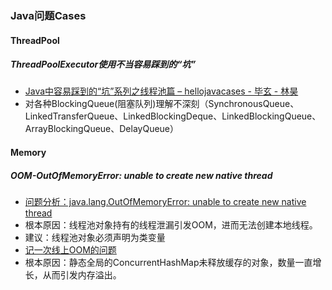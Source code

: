 ### Java问题Cases

#### ThreadPool
##### ThreadPoolExecutor使用不当容易踩到的“坑”
* [Java中容易踩到的“坑”系列之线程池篇 – hellojavacases - 毕玄 - 林昊](http://hellojava.info/?p=13)
 * 对各种BlockingQueue(阻塞队列)理解不深刻（SynchronousQueue、LinkedTransferQueue、LinkedBlockingDeque、LinkedBlockingQueue、ArrayBlockingQueue、DelayQueue）


#### Memory
##### OOM-OutOfMemoryError: unable to create new native thread
* [问题分析：java.lang.OutOfMemoryError: unable to create new native thread](http://blog.csdn.net/ado1986/article/details/48286513)
 * 根本原因：线程池对象持有的线程泄漏引发OOM，进而无法创建本地线程。
 * 建议：线程池对象必须声明为类变量
* [记一次线上OOM的问题](http://blog.csdn.net/ado1986/article/details/49491597)
 * 根本原因：静态全局的ConcurrentHashMap未释放缓存的对象，数量一直增长，从而引发内存溢出。


